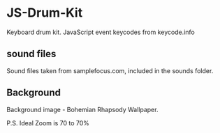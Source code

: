 # JS-Drum-Kit
Keyboard drum kit.
JavaScript event keycodes from keycode.info
## sound files
Sound files taken from samplefocus.com, included in the sounds folder.
## Background
Background image - Bohemian Rhapsody Wallpaper.

P.S. Ideal Zoom is 70 to 70%
